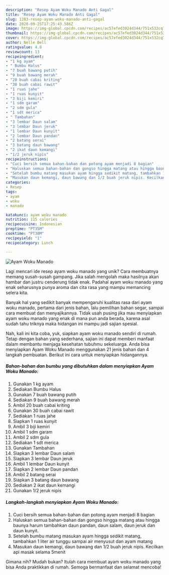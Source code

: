 ```yaml
---
description: "Resep Ayam Woku Manado Anti Gagal"
title: "Resep Ayam Woku Manado Anti Gagal"
slug: 1283-resep-ayam-woku-manado-anti-gagal
date: 2020-09-25T17:25:43.586Z
image: https://img-global.cpcdn.com/recipes/ac57efed3024d344/751x532cq70/ayam-woku-manado-foto-resep-utama.jpg
thumbnail: https://img-global.cpcdn.com/recipes/ac57efed3024d344/751x532cq70/ayam-woku-manado-foto-resep-utama.jpg
cover: https://img-global.cpcdn.com/recipes/ac57efed3024d344/751x532cq70/ayam-woku-manado-foto-resep-utama.jpg
author: Nelle Bell
ratingvalue: 4.8
reviewcount: 13
recipeingredient:
- "1 kg ayam"
- " Bumbu Halus"
- "7 buah bawang putih"
- "9 buah bawang merah"
- "20 buah cabai kriting"
- "30 buah cabai rawit"
- "1 ruas jahe"
- "1 ruas kunyit"
- "3 biji kemiri"
- "1 sdm garam"
- "2 sdm gula"
- "1 sdt merica"
- " Tambahan"
- "3 lembar Daun salam"
- "3 lembar Daun jeruk"
- "1 lembar Daun kunyit"
- "2 lembar Daun pandan"
- "2 batang serai"
- "3 batang daun bawang"
- "2 ikat daun kemangi"
- "1/2 jeruk nipis"
recipeinstructions:
- "Cuci bersih semua bahan-bahan dan potong ayam menjadi 8 bagian"
- "Haluskan semua bahan-bahan dan gongso hingga matang atau hingga baunya harum tambahkan daun pandan, daun salam, daun jeruk dan daun kunyit."
- "Setelah bumbu matang masukan ayam hingga sedikit matang, tambahkan 1 liter air tunggu sampai air menyusut dan ayam matang"
- "Masukan daun kemangi, daun bawang dan 1/2 buah jeruk nipis. Kecilkan api masak selama 5menit"
categories:
- Resep
tags:
- ayam
- woku
- manado

katakunci: ayam woku manado 
nutrition: 115 calories
recipecuisine: Indonesian
preptime: "PT35M"
cooktime: "PT30M"
recipeyield: "1"
recipecategory: Lunch

---
```



![Ayam Woku Manado](https://img-global.cpcdn.com/recipes/ac57efed3024d344/751x532cq70/ayam-woku-manado-foto-resep-utama.jpg)

Lagi mencari ide resep ayam woku manado yang unik? Cara membuatnya memang susah-susah gampang. Jika salah mengolah maka hasilnya akan hambar dan justru cenderung tidak enak. Padahal ayam woku manado yang enak seharusnya punya aroma dan cita rasa yang mampu memancing selera kita.

Banyak hal yang sedikit banyak mempengaruhi kualitas rasa dari ayam woku manado, pertama dari jenis bahan, lalu pemilihan bahan segar, sampai cara membuat dan menyajikannya. Tidak usah pusing jika mau menyiapkan ayam woku manado yang enak di mana pun anda berada, karena asal sudah tahu triknya maka hidangan ini mampu jadi sajian spesial.




Nah, kali ini kita coba, yuk, siapkan ayam woku manado sendiri di rumah. Tetap dengan bahan yang sederhana, sajian ini dapat memberi manfaat dalam membantu menjaga kesehatan tubuhmu sekeluarga. Anda bisa menyiapkan Ayam Woku Manado menggunakan 21 jenis bahan dan 4 langkah pembuatan. Berikut ini cara untuk menyiapkan hidangannya.

<!--inarticleads1-->

##### Bahan-bahan dan bumbu yang dibutuhkan dalam menyiapkan Ayam Woku Manado:

1. Gunakan 1 kg ayam
1. Sediakan  Bumbu Halus
1. Gunakan 7 buah bawang putih
1. Sediakan 9 buah bawang merah
1. Ambil 20 buah cabai kriting
1. Gunakan 30 buah cabai rawit
1. Sediakan 1 ruas jahe
1. Siapkan 1 ruas kunyit
1. Ambil 3 biji kemiri
1. Ambil 1 sdm garam
1. Ambil 2 sdm gula
1. Sediakan 1 sdt merica
1. Gunakan  Tambahan
1. Siapkan 3 lembar Daun salam
1. Siapkan 3 lembar Daun jeruk
1. Ambil 1 lembar Daun kunyit
1. Siapkan 2 lembar Daun pandan
1. Ambil 2 batang serai
1. Siapkan 3 batang daun bawang
1. Sediakan 2 ikat daun kemangi
1. Gunakan 1/2 jeruk nipis




<!--inarticleads2-->

##### Langkah-langkah menyiapkan Ayam Woku Manado:

1. Cuci bersih semua bahan-bahan dan potong ayam menjadi 8 bagian
1. Haluskan semua bahan-bahan dan gongso hingga matang atau hingga baunya harum tambahkan daun pandan, daun salam, daun jeruk dan daun kunyit.
1. Setelah bumbu matang masukan ayam hingga sedikit matang, tambahkan 1 liter air tunggu sampai air menyusut dan ayam matang
1. Masukan daun kemangi, daun bawang dan 1/2 buah jeruk nipis. Kecilkan api masak selama 5menit




Gimana nih? Mudah bukan? Itulah cara membuat ayam woku manado yang bisa Anda praktikkan di rumah. Semoga bermanfaat dan selamat mencoba!
